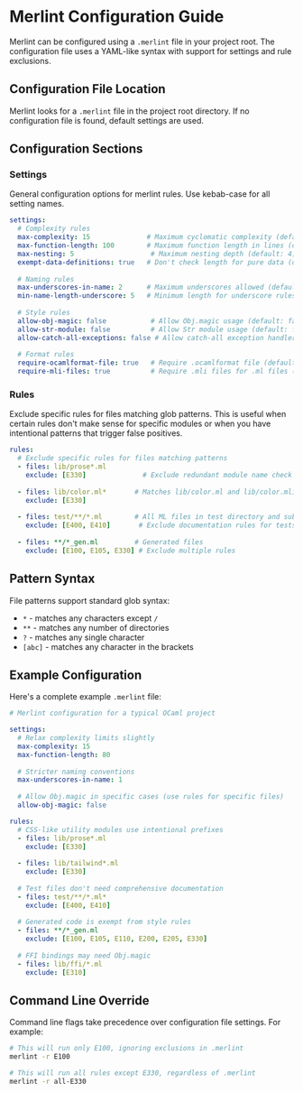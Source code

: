 # Merlint Configuration Guide

Merlint can be configured using a `.merlint` file in your project root. The configuration file uses a YAML-like syntax with support for settings and rule exclusions.

## Configuration File Location

Merlint looks for a `.merlint` file in the project root directory. If no configuration file is found, default settings are used.

## Configuration Sections

### Settings

General configuration options for merlint rules. Use kebab-case for all setting names.

```yaml
settings:
  # Complexity rules
  max-complexity: 15              # Maximum cyclomatic complexity (default: 10)
  max-function-length: 100        # Maximum function length in lines (default: 50)
  max-nesting: 5                   # Maximum nesting depth (default: 4)
  exempt-data-definitions: true   # Don't check length for pure data (default: true)
  
  # Naming rules
  max-underscores-in-name: 2      # Maximum underscores allowed (default: 1)
  min-name-length-underscore: 5   # Minimum length for underscore rules (default: 5)
  
  # Style rules
  allow-obj-magic: false           # Allow Obj.magic usage (default: false)
  allow-str-module: false          # Allow Str module usage (default: false)
  allow-catch-all-exceptions: false # Allow catch-all exception handlers (default: false)
  
  # Format rules
  require-ocamlformat-file: true   # Require .ocamlformat file (default: true)
  require-mli-files: true          # Require .mli files for .ml files (default: true)
```

### Rules

Exclude specific rules for files matching glob patterns. This is useful when certain rules don't make sense for specific modules or when you have intentional patterns that trigger false positives.

```yaml
rules:
  # Exclude specific rules for files matching patterns
  - files: lib/prose*.ml
    exclude: [E330]              # Exclude redundant module name check
  
  - files: lib/color.ml*       # Matches lib/color.ml and lib/color.mli
    exclude: [E330]
  
  - files: test/**/*.ml        # All ML files in test directory and subdirectories
    exclude: [E400, E410]       # Exclude documentation rules for tests
  
  - files: **/*_gen.ml         # Generated files
    exclude: [E100, E105, E330] # Exclude multiple rules
```

## Pattern Syntax

File patterns support standard glob syntax:
- `*` - matches any characters except `/`
- `**` - matches any number of directories
- `?` - matches any single character
- `[abc]` - matches any character in the brackets

## Example Configuration

Here's a complete example `.merlint` file:

```yaml
# Merlint configuration for a typical OCaml project

settings:
  # Relax complexity limits slightly
  max-complexity: 15
  max-function-length: 80
  
  # Stricter naming conventions
  max-underscores-in-name: 1
  
  # Allow Obj.magic in specific cases (use rules for specific files)
  allow-obj-magic: false

rules:
  # CSS-like utility modules use intentional prefixes
  - files: lib/prose*.ml
    exclude: [E330]
  
  - files: lib/tailwind*.ml
    exclude: [E330]
  
  # Test files don't need comprehensive documentation
  - files: test/**/*.ml*
    exclude: [E400, E410]
  
  # Generated code is exempt from style rules
  - files: **/*_gen.ml
    exclude: [E100, E105, E110, E200, E205, E330]
  
  # FFI bindings may need Obj.magic
  - files: lib/ffi/*.ml
    exclude: [E310]
```

## Command Line Override

Command line flags take precedence over configuration file settings. For example:

```bash
# This will run only E100, ignoring exclusions in .merlint
merlint -r E100

# This will run all rules except E330, regardless of .merlint
merlint -r all-E330
```